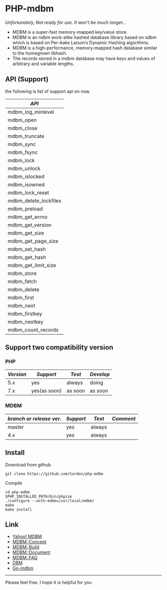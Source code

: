 # PHP-mdbm

*Unfortunately, Not ready for use. It won't be much longer...*

- MDBM is a super-fast memory-mapped key/value store.
- MDBM is an ndbm work-alike hashed database library based on sdbm which is based on Per-Aake Larson’s Dynamic Hashing algorithms.
- MDBM is a high-performance, memory-mapped hash database similar to the homegrown libhash.
- The records stored in a mdbm database may have keys and values of arbitrary and variable lengths.

## API (Support)

the following is list of support api on now.

|*API*|
|---|
|mdbm_log_minlevel|
|mdbm_open|
|mdbm_close|
|mdbm_truncate|
|mdbm_sync|
|mdbm_fsync|
|mdbm_lock|
|mdbm_unlock|
|mdbm_islocked|
|mdbm_isowned|
|mdbm_lock_reset|
|mdbm_delete_lockfiles|
|mdbm_preload|
|mdbm_get_errno|
|mdbm_get_version|
|mdbm_get_size|
|mdbm_get_page_size|
|mdbm_set_hash|
|mdbm_get_hash|
|mdbm_get_limit_size|
|mdbm_store|
|mdbm_fetch|
|mdbm_delete|
|mdbm_first|
|mdbm_next|
|mdbm_firstkey|
|mdbm_nextkey|
|mdbm_count_records|

## Support two compatibility version

### PHP

|*Version*|*Support*|*Test*|*Develop*|
|---|---|---|---|
|5.x|yes|always|doing|
|7.x|yes(as soon)|as soon|as soon|

### MDBM

|*branch or release ver.*|*Support*|*Test*|*Comment*|
|---|---|---|---|
|master|yes|always|
|4.x|yes|always|

## Install

Download from github

```shell
git clone https://github.com/torden/php-mdbm
```

Compile

```shell
cd php-mdbm
$PHP_INSTALLED_PATH/bin/phpize
./configure --with-mdbm=/usr/local/mdbm/
make
make install
```

## Link

- [Yahoo! MDBM](https://github.com/yahoo/mdbm)
- [MDBM::Concept](http://yahoo.github.io/mdbm/guide/concepts.html)
- [MDBM::Build](https://github.com/yahoo/mdbm/blob/master/README.build)
- [MDBM::Document](http://yahoo.github.io/mdbm/)
- [MDBM::FAQ](http://yahoo.github.io/mdbm/guide/faq.html)
- [DBM](https://en.wikipedia.org/wiki/Dbm)
- [Go-mdbm](https://github.com/torden/go-mdbm)


---
Please feel free. I hope it is helpful for you

